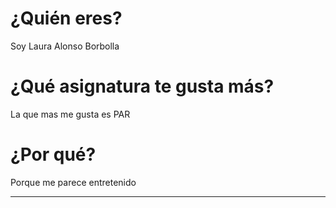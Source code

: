 # ¿Quién eres?
Soy Laura Alonso Borbolla

# ¿Qué asignatura te gusta más?
La que mas me gusta es PAR

# ¿Por qué?
Porque me parece entretenido

---
